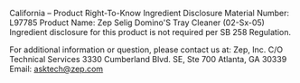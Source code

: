  
 
 
California – Product Right-To-Know Ingredient Disclosure 
Material Number: L97785 
Product Name: Zep Selig Domino'S Tray Cleaner (02-Sx-05) 
Ingredient disclosure for this product is not required per SB 258 Regulation. 
 
For additional information or question, please contact us at: 
Zep, Inc. 
C/O Technical Services 
3330 Cumberland Blvd. SE, Ste 700 
Atlanta, GA 30339 
Email: asktech@zep.com 
 
 
 
 
